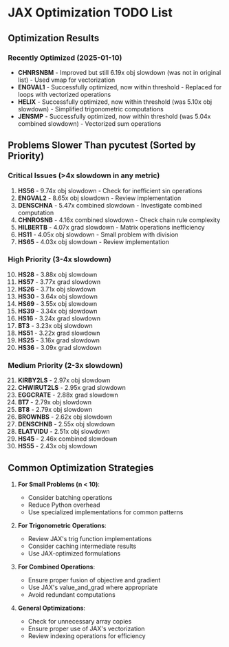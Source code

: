 # JAX Optimization TODO List

## Optimization Results

### Recently Optimized (2025-01-10)
- **CHNRSNBM** - Improved but still 6.19x obj slowdown (was not in original list) - Used vmap for vectorization
- **ENGVAL1** - Successfully optimized, now within threshold - Replaced for loops with vectorized operations
- **HELIX** - Successfully optimized, now within threshold (was 5.10x obj slowdown) - Simplified trigonometric computations
- **JENSMP** - Successfully optimized, now within threshold (was 5.04x combined slowdown) - Vectorized sum operations

## Problems Slower Than pycutest (Sorted by Priority)

### Critical Issues (>4x slowdown in any metric)
1. **HS56** - 9.74x obj slowdown - Check for inefficient sin operations
2. **ENGVAL2** - 8.65x obj slowdown - Review implementation
3. **DENSCHNA** - 5.47x combined slowdown - Investigate combined computation
4. **CHNROSNB** - 4.16x combined slowdown - Check chain rule complexity
7. **HILBERTB** - 4.07x grad slowdown - Matrix operations inefficiency
8. **HS11** - 4.05x obj slowdown - Small problem with division
9. **HS65** - 4.03x obj slowdown - Review implementation

### High Priority (3-4x slowdown)
10. **HS28** - 3.88x obj slowdown
11. **HS57** - 3.77x grad slowdown
12. **HS26** - 3.71x obj slowdown
13. **HS30** - 3.64x obj slowdown
14. **HS69** - 3.55x obj slowdown
15. **HS39** - 3.34x obj slowdown
16. **HS16** - 3.24x grad slowdown
17. **BT3** - 3.23x obj slowdown
18. **HS51** - 3.22x grad slowdown
19. **HS25** - 3.16x grad slowdown
20. **HS36** - 3.09x grad slowdown

### Medium Priority (2-3x slowdown)
21. **KIRBY2LS** - 2.97x obj slowdown
22. **CHWIRUT2LS** - 2.95x grad slowdown
23. **EGGCRATE** - 2.88x grad slowdown
24. **BT7** - 2.79x obj slowdown
25. **BT8** - 2.79x obj slowdown
26. **BROWNBS** - 2.62x obj slowdown
27. **DENSCHNB** - 2.55x obj slowdown
28. **ELATVIDU** - 2.51x obj slowdown
29. **HS45** - 2.46x combined slowdown
30. **HS55** - 2.43x obj slowdown

## Common Optimization Strategies

1. **For Small Problems (n < 10)**:
   - Consider batching operations
   - Reduce Python overhead
   - Use specialized implementations for common patterns

2. **For Trigonometric Operations**:
   - Review JAX's trig function implementations
   - Consider caching intermediate results
   - Use JAX-optimized formulations

3. **For Combined Operations**:
   - Ensure proper fusion of objective and gradient
   - Use JAX's value_and_grad where appropriate
   - Avoid redundant computations

4. **General Optimizations**:
   - Check for unnecessary array copies
   - Ensure proper use of JAX's vectorization
   - Review indexing operations for efficiency